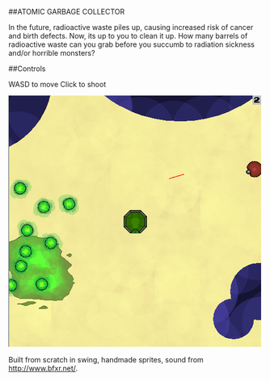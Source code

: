 ##ATOMIC GARBAGE COLLECTOR

In the future, radioactive waste piles up, causing increased risk of cancer and birth defects. Now, its up to you to clean it up. How many barrels of radioactive waste can you grab before you succumb to radiation sickness and/or horrible monsters?

##Controls

WASD to move
Click to shoot

![screenshot](screenshot.png)

Built from scratch in swing, handmade sprites, sound from http://www.bfxr.net/.
